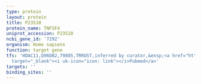 ```yaml
---
type: protein
layout: protein
title: P23510
protein_name: TNFSF4
uniprot_accession: P23510
ncbi_gene_id: '7292'
organism: Homo sapiens
function: target gene
tfs: 'HDAC11,Q96DB2,79885,TRRUST,inferred by curator,&ensp;<a href="https://www.ncbi.nlm.nih.gov/pubmed/?term=21239696%5Buid%5D"
  target="_blank"><i uk-icon="icon: link"></i>Pubmed</a>'
targets: ''
binding_sites: ''
---
```

